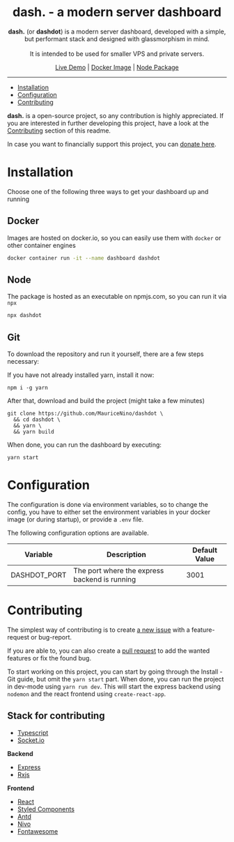 <h1 align="center">dash. - a modern server dashboard</h1>
<p align="center">
  <b>dash.</b> (or <b>dashdot</b>) is a modern server dashboard, developed with a simple, but performant stack and designed with glassmorphism in mind. <br>
<br>
It is intended to be used for smaller VPS and private servers.
</p>
<p align="center">
  <a href="https://dash.mauz.io">Live Demo</a>
 |
  <a href="#">Docker Image</a>
 |
  <a href="#">Node Package</a>
</p>

---

- [Installation](#Installation)
- [Configuration](#Configuration)
- [Contributing](#Contributing)

**dash.** is a open-source project, so any contribution is highly appreciated. If you are interested in further developing this project, have a look at the [Contributing](#Contributing) section of this readme.

In case you want to financially support this project, you can [donate here](https://paypal.me/itsMaurice).

# Installation

Choose one of the following three ways to get your dashboard up and running

## Docker

Images are hosted on docker.io, so you can easily use them with `docker` or other container engines

```bash
docker container run -it --name dashboard dashdot
```

## Node

The package is hosted as an executable on npmjs.com, so you can run it via `npx`

```bash
npx dashdot
```

## Git

To download the repository and run it yourself, there are a few steps necessary:

If you have not already installed yarn, install it now:

```
npm i -g yarn
```

After that, download and build the project (might take a few minutes)

```
git clone https://github.com/MauriceNino/dashdot \
  && cd dashdot \
  && yarn \
  && yarn build
```

When done, you can run the dashboard by executing:

```
yarn start
```

# Configuration

The configuration is done via environment variables, so to change the config, you have to either set the environment variables in your docker image (or during startup), or provide a `.env` file.

The following configuration options are available.

Variable | Description | Default Value
-- | -- | --
DASHDOT_PORT | The port where the express backend is running | 3001

# Contributing

The simplest way of contributing is to create [a new issue](https://github.com/MauriceNino/dashdot/issues) with a feature-request or bug-report.

If you are able to, you can also create a [pull request](https://github.com/MauriceNino/dashdot/pulls) to add the wanted features or fix the found bug.

To start working on this project, you can start by going through the Install - Git guide, but omit the `yarn start` part.
When done, you can run the project in dev-mode using `yarn run dev`. This will start the express backend using `nodemon` and the react frontend using `create-react-app`.

## Stack for contributing

- [Typescript](https://github.com/microsoft/TypeScript)
- [Socket.io](https://github.com/socketio/socket.io)

**Backend**

- [Express](https://github.com/expressjs/express)
- [Rxjs](https://github.com/ReactiveX/rxjs)

**Frontend**

- [React](https://github.com/facebook/react)
- [Styled Components](https://github.com/styled-components/styled-components)
- [Antd](https://github.com/ant-design/ant-design/)
- [Nivo](https://github.com/plouc/nivo)
- [Fontawesome](https://github.com/FortAwesome/Font-Awesome)